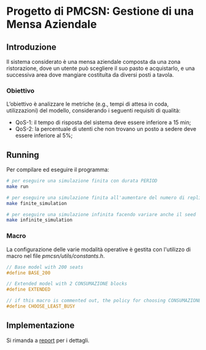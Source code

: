 # Progetto di PMCSN: Gestione di una Mensa Aziendale

## Introduzione 

Il sistema considerato è una mensa aziendale composta da una zona ristorazione, dove un utente può scegliere il suo pasto e acquistarlo, e una successiva area dove mangiare costituita da diversi posti a tavola.

### Obiettivo

L’obiettivo è analizzare le metriche (e.g., tempi di attesa in coda, utilizzazioni) del modello, considerando i seguenti requisiti di qualità:

* QoS-1: il tempo di risposta del sistema deve essere inferiore a 15 min;
* QoS-2: la percentuale di utenti che non trovano un posto a sedere deve essere inferiore al 5%;

## Running

Per compilare ed eseguire il programma:

```Bash
# per eseguire una simulazione finita con durata PERIOD 
make run

# per eseguire una simulazione finita all'aumentare del numero di repliche
make finite_simulation

# per eseguire una simulazione infinita facendo variare anche il seed
make infinite_simulation
```

### Macro

La configurazione delle varie modalità operative è gestita con l'utilizzo di macro nel file _pmcsn/utils/constants.h_.

```c
// Base model with 200 seats
#define BASE_200

// Extended model with 2 CONSUMAZIONE blocks
#define EXTENDED

// if this macro is commented out, the policy for choosing CONSUMAZIONE or CONSUMAZIONE_2 is RANDOM.
#define CHOOSE_LEAST_BUSY
```

## Implementazione

Si rimanda a [report](https://github.com/matt-merman/PMCSN/blob/main/docs/report.pdf) per i dettagli.


